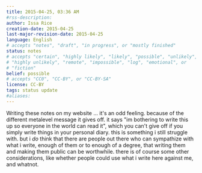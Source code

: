 ```yaml
---
title: 2015-04-25, 03:36 AM
#rss-description: 
author: Issa Rice
creation-date: 2015-04-25
last-major-revision-date: 2015-04-25
language: English
# accepts "notes", "draft", "in progress", or "mostly finished"
status: notes
# accepts "certain", "highly likely", "likely", "possible", "unlikely",
# "highly unlikely", "remote", "impossible", "log", "emotional", or
# "fiction"
belief: possible
# accepts "CC0", "CC-BY", or "CC-BY-SA"
license: CC-BY
tags: status update
#aliases: 
---
```


Writing these notes on my website ... it's an odd feeling. because of
the different metalevel message it gives off. it says "im bothering to
write this up so everyone in the world can read it", which you can't
give off if you simply write things in your personal diary.  this is
something i still struggle with. but i *do* think that there are people
out there who can sympathize with what i write, enough of them or to
enough of a degree, that writing them and making them public can be
worthwhile. there is of course some other considerations, like whether
people could use what i write here against me, and whatnot.
